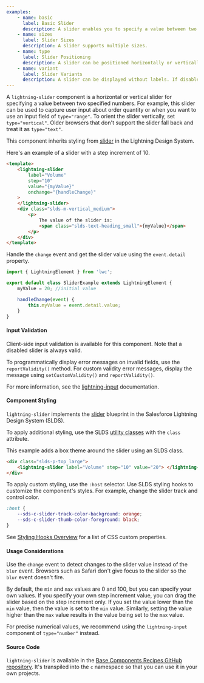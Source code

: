 ```yaml
---
examples:
    - name: basic
      label: Basic Slider
      description: A slider enables you to specify a value between two numbers.
    - name: sizes
      label: Slider Sizes
      description: A slider supports multiple sizes.
    - name: type
      label: Slider Positioning
      description: A slider can be positioned horizontally or vertically.
    - name: variant
      label: Slider Variants
      description: A slider can be displayed without labels. If disabled, a slider is grayed out and you can't interact with it.
---
```


A `lightning-slider` component is a horizontal or vertical slider for
specifying a value between two specified numbers. For example, this slider can
be used to capture user input about order quantity or when you want to use an
input field of `type="range"`. To orient the slider vertically, set
`type="vertical"`. Older browsers that don't support the slider fall back and
treat it as `type="text"`.

This component inherits styling from
[slider](https://lightningdesignsystem.com/components/slider) in the Lightning
Design System.

Here's an example of a slider with a step increment of 10.

```html
<template>
    <lightning-slider
        label="Volume"
        step="10"
        value="{myValue}"
        onchange="{handleChange}"
    >
    </lightning-slider>
    <div class="slds-m-vertical_medium">
        <p>
            The value of the slider is:
            <span class="slds-text-heading_small">{myValue}</span>
        </p>
    </div>
</template>
```

Handle the `change` event and get the slider value using the `event.detail` property.

```javascript
import { LightningElement } from 'lwc';

export default class SliderExample extends LightningElement {
    myValue = 20; //initial value

    handleChange(event) {
        this.myValue = event.detail.value;
    }
}
```

#### Input Validation

Client-side input validation is available for this component. Note that a disabled slider is always valid.

To programmatically display error messages on invalid fields, use the `reportValidity()` method.
For custom validity error messages, display the message using `setCustomValidity()` and `reportValidity()`.

For more information, see the [lightning-input](bundle/lightning-input/documentation) documentation.

#### Component Styling

`lightning-slider` implements the [slider](https://www.lightningdesignsystem.com/components/slider) blueprint in the Salesforce Lightning Design System (SLDS).

To apply additional styling, use the SLDS [utility classes](https://www.lightningdesignsystem.com/utilities/alignment) with the `class` attribute.

This example adds a box theme around the slider using an SLDS class.

```html
<div class="slds-p-top_large">
    <lightning-slider label="Volume" step="10" value="20"> </lightning-slider>
</div>
```

To apply custom styling, use the `:host` selector. Use SLDS styling hooks to customize the component's styles. For example, change the slider track and control color.

```css
:host {
    --sds-c-slider-track-color-background: orange;
    --sds-c-slider-thumb-color-foreground: black;
}
```

See [Styling Hooks Overview](https://www.lightningdesignsystem.com/components/slider/#Styling-Hooks-Overview) for a list of CSS custom properties.

#### Usage Considerations

Use the `change` event to detect changes to the slider value instead of the `blur`
event. Browsers such as Safari don't give focus to the slider so the `blur` event doesn't fire.

By default, the `min` and `max` values are 0 and 100, but you can specify your
own values. If you specify your own step increment value, you can drag the
slider based on the step increment only. If you set the value lower than the
`min` value, then the value is set to the `min` value. Similarly, setting the
value higher than the `max` value results in the value being set to the `max`
value.

For precise numerical values, we recommend using the `lightning-input`
component of `type="number"` instead.

#### Source Code

`lightning-slider` is available in the [Base Components Recipes GitHub repository](https://github.com/salesforce/base-components-recipes#documentation). It's transpiled into the `c` namespace so that you can use it in your own projects.
